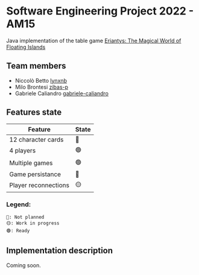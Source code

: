 # Software Engineering Project 2022 - AM15
Java implementation of the table game [Eriantys: The Magical World of Floating Islands](https://craniointernational.com/products/eriantys/)

## Team members
- Niccolò Betto [lynxnb](https://github.com/lynxnb)
- Milo Brontesi [zibas-p](https://github.com/zibas-p)
- Gabriele Caliandro [gabriele-caliandro](https://github.com/gabriele-caliandro)

## Features state

| Feature              | State |
|----------------------|-------|
| 12 character cards   | 🔴    |
| 4 players            | 🟢    |
| Multiple games       | 🟢    |
| Game persistance     | 🔴    |
| Player reconnections | 🟡    |

### Legend:
```
🔴: Not planned
🟡: Work in progress
🟢: Ready
```

## Implementation description
Coming soon.